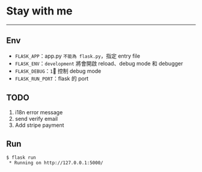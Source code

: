 # Stay with me
---

## Env

* `FLASK_APP`：app.py `不能為 flask.py`，指定 entry file
* `FLASK_ENV`：`development` 將會開啟 reload、debug mode 和 debugger
* `FLASK_DEBUG`：`1` 控制 debug mode
* `FLASK_RUN_PORT`：flask 的 port


## TODO

1. i18n error message
2. send verify email
3. Add stripe payment


## Run

```
$ flask run
 * Running on http://127.0.0.1:5000/
```